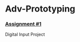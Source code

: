 # Adv-Prototyping

### [Assignment #1](https://github.com/Effiezhu/Adv-Prototyping/tree/991f83eb365a06f0caa5fa1d478fba6fa32a79f3/Assignment%20%231)

Digital Input Project
